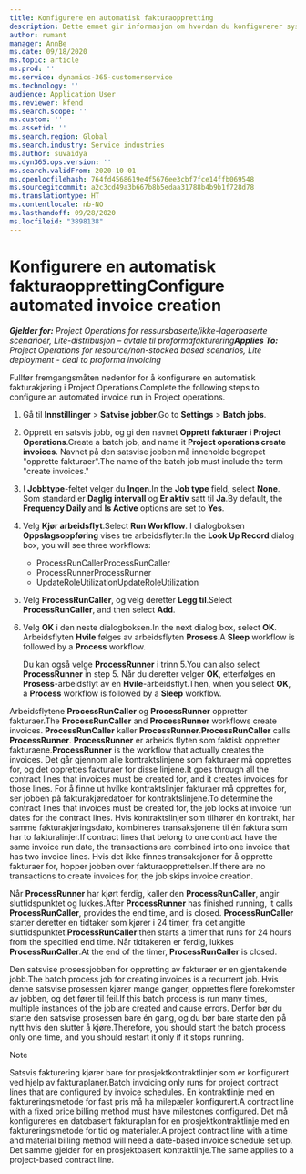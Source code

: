```yaml
---
title: Konfigurere en automatisk fakturaoppretting
description: Dette emnet gir informasjon om hvordan du konfigurerer systemet til å generere fakturaer automatisk.
author: rumant
manager: AnnBe
ms.date: 09/18/2020
ms.topic: article
ms.prod: ''
ms.service: dynamics-365-customerservice
ms.technology: ''
audience: Application User
ms.reviewer: kfend
ms.search.scope: ''
ms.custom: ''
ms.assetid: ''
ms.search.region: Global
ms.search.industry: Service industries
ms.author: suvaidya
ms.dyn365.ops.version: ''
ms.search.validFrom: 2020-10-01
ms.openlocfilehash: 764fd4568619e4f5676ee3cbf7fce14ffb069548
ms.sourcegitcommit: a2c3cd49a3b667b8b5edaa31788b4b9b1f728d78
ms.translationtype: HT
ms.contentlocale: nb-NO
ms.lasthandoff: 09/28/2020
ms.locfileid: "3898138"
---
```

# <a name="configure-automated-invoice-creation"></a><span data-ttu-id="42d20-103">Konfigurere en automatisk fakturaoppretting</span><span class="sxs-lookup"><span data-stu-id="42d20-103">Configure automated invoice creation</span></span>

<span data-ttu-id="42d20-104">_**Gjelder for:** Project Operations for ressursbaserte/ikke-lagerbaserte scenarioer, Lite-distribusjon – avtale til proformafakturering_</span><span class="sxs-lookup"><span data-stu-id="42d20-104">_**Applies To:** Project Operations for resource/non-stocked based scenarios, Lite deployment - deal to proforma invoicing_</span></span>

<span data-ttu-id="42d20-105">Fullfør fremgangsmåten nedenfor for å konfigurere en automatisk fakturakjøring i Project Operations.</span><span class="sxs-lookup"><span data-stu-id="42d20-105">Complete the following steps to configure an automated invoice run in Project operations.</span></span>

1. <span data-ttu-id="42d20-106">Gå til **Innstillinger** \> **Satvise jobber**.</span><span class="sxs-lookup"><span data-stu-id="42d20-106">Go to **Settings** \> **Batch jobs**.</span></span>
2. <span data-ttu-id="42d20-107">Opprett en satsvis jobb, og gi den navnet **Opprett fakturaer i Project Operations**.</span><span class="sxs-lookup"><span data-stu-id="42d20-107">Create a batch job, and name it **Project operations create invoices**.</span></span> <span data-ttu-id="42d20-108">Navnet på den satsvise jobben må inneholde begrepet "opprette fakturaer".</span><span class="sxs-lookup"><span data-stu-id="42d20-108">The name of the batch job must include the term "create invoices."</span></span>
3. <span data-ttu-id="42d20-109">I **Jobbtype**-feltet velger du **Ingen**.</span><span class="sxs-lookup"><span data-stu-id="42d20-109">In the **Job type** field, select **None**.</span></span> <span data-ttu-id="42d20-110">Som standard er **Daglig intervall** og **Er aktiv** satt til **Ja**.</span><span class="sxs-lookup"><span data-stu-id="42d20-110">By default, the **Frequency Daily** and **Is Active** options are set to **Yes**.</span></span>
4. <span data-ttu-id="42d20-111">Velg **Kjør arbeidsflyt**.</span><span class="sxs-lookup"><span data-stu-id="42d20-111">Select **Run Workflow**.</span></span> <span data-ttu-id="42d20-112">I dialogboksen **Oppslagsoppføring** vises tre arbeidsflyter:</span><span class="sxs-lookup"><span data-stu-id="42d20-112">In the **Look Up Record** dialog box, you will see three workflows:</span></span>

    - <span data-ttu-id="42d20-113">ProcessRunCaller</span><span class="sxs-lookup"><span data-stu-id="42d20-113">ProcessRunCaller</span></span>
    - <span data-ttu-id="42d20-114">ProcessRunner</span><span class="sxs-lookup"><span data-stu-id="42d20-114">ProcessRunner</span></span>
    - <span data-ttu-id="42d20-115">UpdateRoleUtilization</span><span class="sxs-lookup"><span data-stu-id="42d20-115">UpdateRoleUtilization</span></span>

5. <span data-ttu-id="42d20-116">Velg **ProcessRunCaller**, og velg deretter **Legg til**.</span><span class="sxs-lookup"><span data-stu-id="42d20-116">Select **ProcessRunCaller**, and then select **Add**.</span></span>
6. <span data-ttu-id="42d20-117">Velg **OK** i den neste dialogboksen.</span><span class="sxs-lookup"><span data-stu-id="42d20-117">In the next dialog box, select **OK**.</span></span> <span data-ttu-id="42d20-118">Arbeidsflyten **Hvile** følges av arbeidsflyten **Prosess**.</span><span class="sxs-lookup"><span data-stu-id="42d20-118">A **Sleep** workflow is followed by a **Process** workflow.</span></span>

    <span data-ttu-id="42d20-119">Du kan også velge **ProcessRunner** i trinn 5.</span><span class="sxs-lookup"><span data-stu-id="42d20-119">You can also select **ProcessRunner** in step 5.</span></span> <span data-ttu-id="42d20-120">Når du deretter velger **OK**, etterfølges en **Prosess**-arbeidsflyt av en **Hvile**-arbeidsflyt.</span><span class="sxs-lookup"><span data-stu-id="42d20-120">Then, when you select **OK**, a **Process** workflow is followed by a **Sleep** workflow.</span></span>

<span data-ttu-id="42d20-121">Arbeidsflytene **ProcessRunCaller** og **ProcessRunner** oppretter fakturaer.</span><span class="sxs-lookup"><span data-stu-id="42d20-121">The **ProcessRunCaller** and **ProcessRunner** workflows create invoices.</span></span> <span data-ttu-id="42d20-122">**ProcessRunCaller** kaller **ProcessRunner**.</span><span class="sxs-lookup"><span data-stu-id="42d20-122">**ProcessRunCaller** calls **ProcessRunner**.</span></span> <span data-ttu-id="42d20-123">**ProcessRunner** er arbeids flyten som faktisk oppretter fakturaene.</span><span class="sxs-lookup"><span data-stu-id="42d20-123">**ProcessRunner** is the workflow that actually creates the invoices.</span></span> <span data-ttu-id="42d20-124">Det går gjennom alle kontraktslinjene som fakturaer må opprettes for, og det opprettes fakturaer for disse linjene.</span><span class="sxs-lookup"><span data-stu-id="42d20-124">It goes through all the contract lines that invoices must be created for, and it creates invoices for those lines.</span></span> <span data-ttu-id="42d20-125">For å finne ut hvilke kontraktslinjer fakturaer må opprettes for, ser jobben på fakturakjøredatoer for kontraktslinjene.</span><span class="sxs-lookup"><span data-stu-id="42d20-125">To determine the contract lines that invoices must be created for, the job looks at invoice run dates for the contract lines.</span></span> <span data-ttu-id="42d20-126">Hvis kontraktslinjer som tilhører én kontrakt, har samme fakturakjøringsdato, kombineres transaksjonene til én faktura som har to fakturalinjer.</span><span class="sxs-lookup"><span data-stu-id="42d20-126">If contract lines that belong to one contract have the same invoice run date, the transactions are combined into one invoice that has two invoice lines.</span></span> <span data-ttu-id="42d20-127">Hvis det ikke finnes transaksjoner for å opprette fakturaer for, hopper jobben over fakturaopprettelsen.</span><span class="sxs-lookup"><span data-stu-id="42d20-127">If there are no transactions to create invoices for, the job skips invoice creation.</span></span>

<span data-ttu-id="42d20-128">Når **ProcessRunner** har kjørt ferdig, kaller den **ProcessRunCaller**, angir sluttidspunktet og lukkes.</span><span class="sxs-lookup"><span data-stu-id="42d20-128">After **ProcessRunner** has finished running, it calls **ProcessRunCaller**, provides the end time, and is closed.</span></span> <span data-ttu-id="42d20-129">**ProcessRunCaller** starter deretter en tidtaker som kjører i 24 timer, fra det angitte sluttidspunktet.</span><span class="sxs-lookup"><span data-stu-id="42d20-129">**ProcessRunCaller** then starts a timer that runs for 24 hours from the specified end time.</span></span> <span data-ttu-id="42d20-130">Når tidtakeren er ferdig, lukkes **ProcessRunCaller**.</span><span class="sxs-lookup"><span data-stu-id="42d20-130">At the end of the timer, **ProcessRunCaller** is closed.</span></span>

<span data-ttu-id="42d20-131">Den satsvise prosessjobben for oppretting av fakturaer er en gjentakende jobb.</span><span class="sxs-lookup"><span data-stu-id="42d20-131">The batch process job for creating invoices is a recurrent job.</span></span> <span data-ttu-id="42d20-132">Hvis denne satsvise prosessen kjører mange ganger, opprettes flere forekomster av jobben, og det fører til feil.</span><span class="sxs-lookup"><span data-stu-id="42d20-132">If this batch process is run many times, multiple instances of the job are created and cause errors.</span></span> <span data-ttu-id="42d20-133">Derfor bør du starte den satsvise prosessen bare én gang, og du bør bare starte den på nytt hvis den slutter å kjøre.</span><span class="sxs-lookup"><span data-stu-id="42d20-133">Therefore, you should start the batch process only one time, and you should restart it only if it stops running.</span></span>

> [!NOTE]
> <span data-ttu-id="42d20-134">Satsvis fakturering kjører bare for prosjektkontraktlinjer som er konfigurert ved hjelp av fakturaplaner.</span><span class="sxs-lookup"><span data-stu-id="42d20-134">Batch invoicing only runs for project contract lines that are configured by invoice schedules.</span></span> <span data-ttu-id="42d20-135">En kontraktlinje med en faktureringsmetode for fast pris må ha milepæler konfigurert.</span><span class="sxs-lookup"><span data-stu-id="42d20-135">A contract line with a fixed price billing method must have milestones configured.</span></span> <span data-ttu-id="42d20-136">Det må konfigureres en datobasert fakturaplan for en prosjektkontraktlinje med en faktureringsmetode for tid og materialer.</span><span class="sxs-lookup"><span data-stu-id="42d20-136">A project contract line with a time and material billing method will need a date-based invoice schedule set up.</span></span> <span data-ttu-id="42d20-137">Det samme gjelder for en prosjektbasert kontraktlinje.</span><span class="sxs-lookup"><span data-stu-id="42d20-137">The same applies to a project-based contract line.</span></span>     
